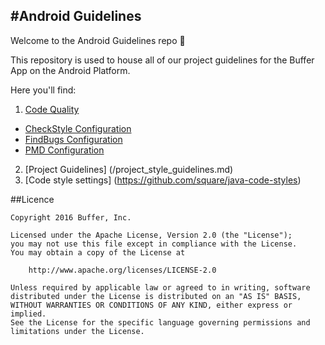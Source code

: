 #Android Guidelines
-------------------

Welcome to the Android Guidelines repo 👋 

This repository is used to house all of our project guidelines for the Buffer App on the Android Platform.  
  
Here you'll find:

1. [Code Quality](/Code_Quality)  
  * [CheckStyle Configuration](/Code_Quality/checkstyle)  
  * [FindBugs Configuration](/Code_Quality/findbugs)  
  * [PMD Configuration](/Code_Quality/pmd) 
2. [Project Guidelines] (/project_style_guidelines.md) 
3. [Code style settings] (https://github.com/square/java-code-styles)

##Licence

```
Copyright 2016 Buffer, Inc.

Licensed under the Apache License, Version 2.0 (the "License");
you may not use this file except in compliance with the License.
You may obtain a copy of the License at

    http://www.apache.org/licenses/LICENSE-2.0

Unless required by applicable law or agreed to in writing, software
distributed under the License is distributed on an "AS IS" BASIS,
WITHOUT WARRANTIES OR CONDITIONS OF ANY KIND, either express or implied.
See the License for the specific language governing permissions and
limitations under the License.
```
